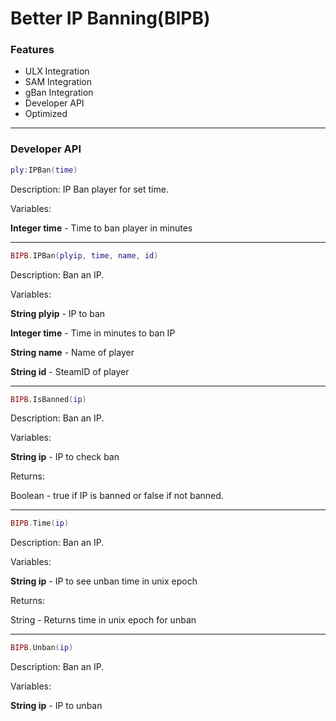 # Better IP Banning(BIPB)

### Features

-   ULX Integration
-   SAM Integration
-   gBan Integration
-   Developer API
-   Optimized

* * *

### Developer API

```lua
ply:IPBan(time)
```

Description: IP Ban player for set time.

Variables:

**Integer time** - Time to ban player in minutes
* * *
```lua
BIPB.IPBan(plyip, time, name, id)
```

Description: Ban an IP.

Variables:

**String plyip** - IP to ban

**Integer time** - Time in minutes to ban IP

**String name** - Name of player

**String id** - SteamID of player
* * *
```lua
BIPB.IsBanned(ip)
```

Description: Ban an IP.

Variables:

**String ip** - IP to check ban

Returns:

Boolean - true if IP is banned or false if not banned.
* * *
```lua
BIPB.Time(ip)
```

Description: Ban an IP.

Variables:

**String ip** - IP to see unban time in unix epoch

Returns:

String - Returns time in unix epoch for unban
      
* * *
```lua
BIPB.Unban(ip)
```

Description: Ban an IP.

Variables:

**String ip** - IP to unban